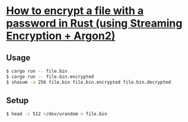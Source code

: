 # [How to encrypt a file with a password in Rust (using Streaming Encryption + Argon2)](https://kerkour.com/rust-file-encryption-chacha20poly1305-argon2/)

## Usage


```bash
$ cargo run -- file.bin
$ cargo run -- file.bin.encrypted
$ shasum -a 256 file.bin file.bin.encrypted file.bin.decrypted
```

## Setup

```bash
$ head -c 512 </dev/urandom > file.bin
```
